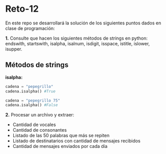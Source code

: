 # Reto-12

En este repo se desarrollará la solución de los siguientes puntos dados en clase de programación:

**1.** Consulte que hacen los siguientes métodos de strings en python: endswith, startswith, isalpha, isalnum, isdigit, isspace, istitle, islower, isupper.

## Métodos de strings
**isalpha:** 

```python
cadena = "pepegrillo" 
cadena.isalpha() #True

cadena = "pepegrillo 75" 
cadena.isalpha() #False
```

**2.** Procesar un archivo y extraer:

- Cantidad de vocales
- Cantidad de consonantes
- Listado de las 50 palabras que más se repiten
- Listado de destinatarios con cantidad de mensajes recibidos
- Cantidad de mensajes enviados por cada día

